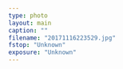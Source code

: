 ```yaml
---
type: photo
layout: main
caption: ""
filename: "20171116223529.jpg"
fstop: "Unknown"
exposure: "Unknown"
---
```

